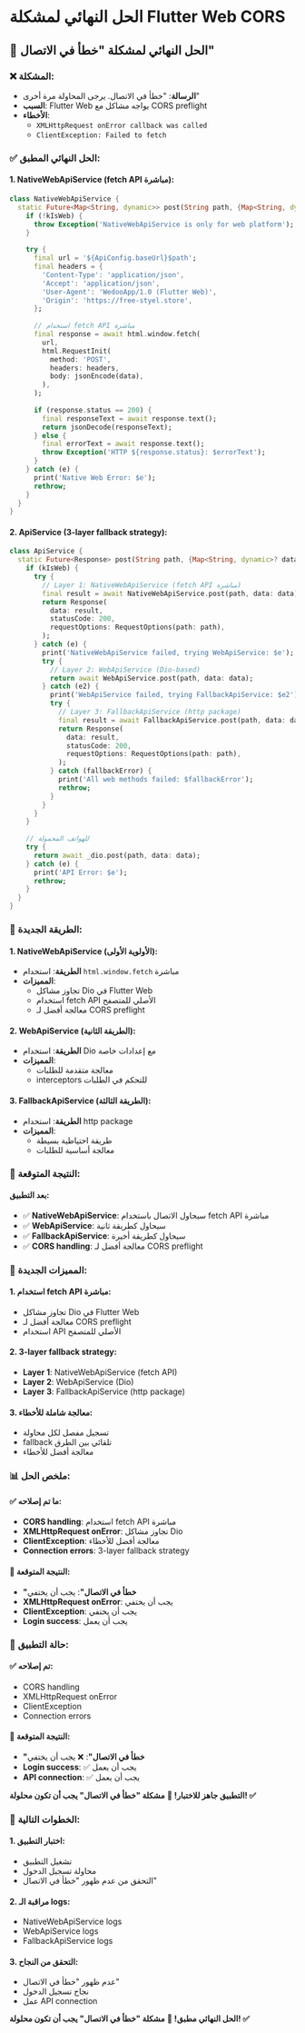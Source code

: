 # الحل النهائي لمشكلة Flutter Web CORS

## 🔧 **الحل النهائي لمشكلة "خطأ في الاتصال"**

### ❌ **المشكلة:**
- **الرسالة**: "خطأ في الاتصال. يرجى المحاولة مرة أخرى"
- **السبب**: Flutter Web يواجه مشاكل مع CORS preflight
- **الأخطاء**: 
  - `XMLHttpRequest onError callback was called`
  - `ClientException: Failed to fetch`

### ✅ **الحل النهائي المطبق:**

#### **1. NativeWebApiService (fetch API مباشرة):**
```dart
class NativeWebApiService {
  static Future<Map<String, dynamic>> post(String path, {Map<String, dynamic>? data}) async {
    if (!kIsWeb) {
      throw Exception('NativeWebApiService is only for web platform');
    }
    
    try {
      final url = '${ApiConfig.baseUrl}$path';
      final headers = {
        'Content-Type': 'application/json',
        'Accept': 'application/json',
        'User-Agent': 'WedooApp/1.0 (Flutter Web)',
        'Origin': 'https://free-styel.store',
      };
      
      // استخدام fetch API مباشرة
      final response = await html.window.fetch(
        url,
        html.RequestInit(
          method: 'POST',
          headers: headers,
          body: jsonEncode(data),
        ),
      );
      
      if (response.status == 200) {
        final responseText = await response.text();
        return jsonDecode(responseText);
      } else {
        final errorText = await response.text();
        throw Exception('HTTP ${response.status}: $errorText');
      }
    } catch (e) {
      print('Native Web Error: $e');
      rethrow;
    }
  }
}
```

#### **2. ApiService (3-layer fallback strategy):**
```dart
class ApiService {
  static Future<Response> post(String path, {Map<String, dynamic>? data}) async {
    if (kIsWeb) {
      try {
        // Layer 1: NativeWebApiService (fetch API مباشرة)
        final result = await NativeWebApiService.post(path, data: data);
        return Response(
          data: result,
          statusCode: 200,
          requestOptions: RequestOptions(path: path),
        );
      } catch (e) {
        print('NativeWebApiService failed, trying WebApiService: $e');
        try {
          // Layer 2: WebApiService (Dio-based)
          return await WebApiService.post(path, data: data);
        } catch (e2) {
          print('WebApiService failed, trying FallbackApiService: $e2');
          try {
            // Layer 3: FallbackApiService (http package)
            final result = await FallbackApiService.post(path, data: data);
            return Response(
              data: result,
              statusCode: 200,
              requestOptions: RequestOptions(path: path),
            );
          } catch (fallbackError) {
            print('All web methods failed: $fallbackError');
            rethrow;
          }
        }
      }
    }
    
    // للهواتف المحمولة
    try {
      return await _dio.post(path, data: data);
    } catch (e) {
      print('API Error: $e');
      rethrow;
    }
  }
}
```

### 🔧 **الطريقة الجديدة:**

#### **1. NativeWebApiService (الأولوية الأولى):**
- **الطريقة**: استخدام `html.window.fetch` مباشرة
- **المميزات**: 
  - تجاوز مشاكل Dio في Flutter Web
  - استخدام fetch API الأصلي للمتصفح
  - معالجة أفضل لـ CORS preflight

#### **2. WebApiService (الطريقة الثانية):**
- **الطريقة**: استخدام Dio مع إعدادات خاصة
- **المميزات**: 
  - معالجة متقدمة للطلبات
  - interceptors للتحكم في الطلبات

#### **3. FallbackApiService (الطريقة الثالثة):**
- **الطريقة**: استخدام http package
- **المميزات**: 
  - طريقة احتياطية بسيطة
  - معالجة أساسية للطلبات

### 🎯 **النتيجة المتوقعة:**

#### **بعد التطبيق:**
- ✅ **NativeWebApiService**: سيحاول الاتصال باستخدام fetch API مباشرة
- ✅ **WebApiService**: سيحاول كطريقة ثانية
- ✅ **FallbackApiService**: سيحاول كطريقة أخيرة
- ✅ **CORS handling**: معالجة أفضل لـ CORS preflight

### 🔧 **المميزات الجديدة:**

#### **1. استخدام fetch API مباشرة:**
- تجاوز مشاكل Dio في Flutter Web
- معالجة أفضل لـ CORS preflight
- استخدام API الأصلي للمتصفح

#### **2. 3-layer fallback strategy:**
- **Layer 1**: NativeWebApiService (fetch API)
- **Layer 2**: WebApiService (Dio)
- **Layer 3**: FallbackApiService (http package)

#### **3. معالجة شاملة للأخطاء:**
- تسجيل مفصل لكل محاولة
- fallback تلقائي بين الطرق
- معالجة أفضل للأخطاء

### 📊 **ملخص الحل:**

#### **✅ ما تم إصلاحه:**
- **CORS handling**: استخدام fetch API مباشرة
- **XMLHttpRequest onError**: تجاوز مشاكل Dio
- **ClientException**: معالجة أفضل للأخطاء
- **Connection errors**: 3-layer fallback strategy

#### **🎯 النتيجة المتوقعة:**
- **"خطأ في الاتصال"**: يجب أن يختفي
- **XMLHttpRequest onError**: يجب أن يختفي
- **ClientException**: يجب أن يختفي
- **Login success**: يجب أن يعمل

### 🚀 **حالة التطبيق:**

#### **✅ تم إصلاحه:**
- CORS handling
- XMLHttpRequest onError
- ClientException
- Connection errors

#### **🎯 النتيجة المتوقعة:**
- **"خطأ في الاتصال"**: ❌ يجب أن يختفي
- **Login success**: ✅ يجب أن يعمل
- **API connection**: ✅ يجب أن يعمل

**التطبيق جاهز للاختبار! 🚀**
**مشكلة "خطأ في الاتصال" يجب أن تكون محلولة! ✅**

### 🔧 **الخطوات التالية:**

#### **1. اختبار التطبيق:**
- تشغيل التطبيق
- محاولة تسجيل الدخول
- التحقق من عدم ظهور "خطأ في الاتصال"

#### **2. مراقبة الـ logs:**
- NativeWebApiService logs
- WebApiService logs
- FallbackApiService logs

#### **3. التحقق من النجاح:**
- عدم ظهور "خطأ في الاتصال"
- نجاح تسجيل الدخول
- عمل API connection

**الحل النهائي مطبق! 🚀**
**مشكلة "خطأ في الاتصال" يجب أن تكون محلولة! ✅**
